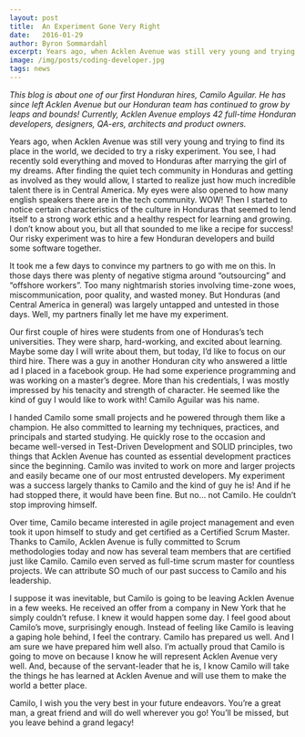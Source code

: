 ```yaml
---
layout: post
title:  An Experiment Gone Very Right
date:   2016-01-29
author: Byron Sommardahl
excerpt: Years ago, when Acklen Avenue was still very young and trying to find its place in the world, we decided to try a risky experiment.
image: /img/posts/coding-developer.jpg
tags: news
---
```

_This blog is about one of our first Honduran hires, Camilo Aguilar. He has since left Acklen Avenue but our Honduran team has continued to grow by leaps and bounds! Currently, Acklen Avenue employs 42 full-time Honduran developers, designers, QA-ers, architects and product owners._

Years ago, when Acklen Avenue was still very young and trying to find its place in the world, we decided to try a risky experiment. You see, I had recently sold everything and moved to Honduras after marrying the girl of my dreams. After finding the quiet tech community in Honduras and getting as involved as they would allow, I started to realize just how much incredible talent there is in Central America. My eyes were also opened to how many english speakers there are in the tech community. WOW! Then I started to notice certain characteristics of the culture in Honduras that seemed to lend itself to a strong work ethic and a healthy respect for learning and growing. I don’t know about you, but all that sounded to me like a recipe for success! Our risky experiment was to hire a few Honduran developers and build some software together.

It took me a few days to convince my partners to go with me on this. In those days there was plenty of negative stigma around “outsourcing” and “offshore workers”. Too many nightmarish stories involving time-zone woes, miscommunication, poor quality, and wasted money. But Honduras (and Central America in general) was largely untapped and untested in those days. Well, my partners finally let me have my experiment.

Our first couple of hires were students from one of Honduras’s tech universities. They were sharp, hard-working, and excited about learning. Maybe some day I will write about them, but today, I’d like to focus on our third hire. There was a guy in another Honduran city who answered a little ad I placed in a facebook group. He had some experience programming and was working on a master’s degree. More than his credentials, I was mostly impressed by his tenacity and strength of character. He seemed like the kind of guy I would like to work with! Camilo Aguilar was his name.

I handed Camilo some small projects and he powered through them like a champion. He also committed to learning my techniques, practices, and principals and started studying. He quickly rose to the occasion and became well-versed in Test-Driven Development and SOLID principles, two things that Acklen Avenue has counted as essential development practices since the beginning. Camilo was invited to work on more and larger projects and easily became one of our most entrusted developers. My experiment was a success largely thanks to Camilo and the kind of guy he is! And if he had stopped there, it would have been fine. But no… not Camilo. He couldn’t stop improving himself.

Over time, Camilo became interested in agile project management and even took it upon himself to study and get certified as a Certified Scrum Master. Thanks to Camilo, Acklen Avenue is fully committed to Scrum methodologies today and now has several team members that are certified just like Camilo. Camilo even served as full-time scrum master for countless projects. We can attribute SO much of our past success to Camilo and his leadership.

I suppose it was inevitable, but Camilo is going to be leaving Acklen Avenue in a few weeks. He received an offer from a company in New York that he simply couldn’t refuse. I knew it would happen some day. I feel good about Camilo’s move, surprisingly enough. Instead of feeling like Camilo is leaving a gaping hole behind, I feel the contrary. Camilo has prepared us well. And I am sure we have prepared him well also. I’m actually proud that Camilo is going to move on because I know he will represent Acklen Avenue very well. And, because of the servant-leader that he is, I know Camilo will take the things he has learned at Acklen Avenue and will use them to make the world a better place.

Camilo, I wish you the very best in your future endeavors. You’re a great man, a great friend and will do well wherever you go! You’ll be missed, but you leave behind a grand legacy!